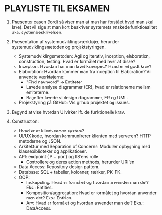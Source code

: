 # PLAYLISTE TIL EKSAMEN

1. Præsenter casen (fordi så viser man at man har forstået hvad man skal lave). Det vil sige at man kort beskriver systemets ønskede funktionalitet aka. systembeskrivelsen.

2. Præsentation af systemudviklingsværktøjer, herunder systemudviklingsmetoden og projektstyringen.

   - Systemudviklingsmetoden: Agil og iterativ, inception, elaboration, construction, testing. Hvad er formålet med hver af disse?
   - Inception: Hvordan har man lavet kravspec? Hvad er et godt krav?
   - Elaboration: Hvordan kommer man fra Inception til Elaboration? Vi anvendte værktøjerne:
     - "Find navneord" => Entiteter
     - Lavede analyse diagrammer (ER), hvad er relationerne mellem entiteterne.
     - Bagefter lavede vi design diagrammer, ER og UML.
   - Projekstyring på GitHub: Vis github projektet og issues.

3. Begynd at vise hvordan UI virker ift. de funktionelle krav.

4. Construction:
   - Hvad er et klient-server system?
   - UI/UX kode, hvordan kommunikerer klienten med serveren? HTTP metoderne og JSON.
   - Arkitektur med Separation of Concerns: Modulær opbygning med klassebiblioteker og applikationer.
   - API: endpoint (IP + port) og IIS'ens rolle
     - Controllere og deres action methods, herunder URI'en
   - Data Access: Repository design pattern.
   - Database: SQL + tabeller, kolonner, rækker, PK, FK.
   - OOP:
     - Indkapsling: Hvad er formålet og hvordan anvender man det? Eks.: Entities.
     - Komposition/aggregation: Hvad er formålet og hvordan anvender man det? Eks.: Entities.
     - Arv: Hvad er formålet og hvordan anvender man det? Eks.: DataAccess.
